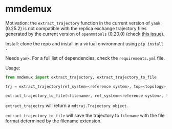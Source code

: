 # mmdemux

Motivation: the `extract_trajectory` function in the current version of
`yank` (0.25.2) is not compatible with the replica exchange trajectory files
generated by the current version of `openmmtools` (0.20.0)
(check [this issue](https://github.com/choderalab/openmmtools/issues/487)).

Install: clone the repo and install in a virtual environment using
`pip install .`

Needs `yank`. For a full list of dependencies, check the `requirements.yml`
file.

Usage:

```python
from mmdemux import extract_trajectory, extract_trajectory_to_file

trj = extract_trajectory(ref_system=<reference system>, top=<topology>, nc_path=<path to the NetCD4 file>)

extract_trajectory_to_file(<filename>, ref_system=<reference system>, top=<topology>, nc_path=<path to the NetCD4 file>)

```

`extract_trajectry` will return a `mdtraj.Trajectory object`.


`extract_trajectory_to_file` will save the trajectory to `filename` with the
file format determined by the filename extension.



